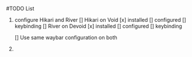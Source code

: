 #TODO List

1. configure Hikari and River
   [] Hikari on Void
   [x] installed
   [] configured
   [] keybinding
   [] River on Devoid
   [x] installed
   [] configured
   [] keybinding
   
   [] Use same waybar configuration on both

2. 